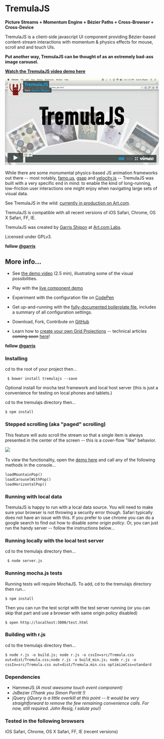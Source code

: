 # TremulaJS

**Picture Streams + Momentum Engine + Bézier Paths + Cross-Browser + Cross-Device**  

TremulaJS is a client-side javascript UI component providing Bézier-based content-stream interactions with momentum & physics effects for mouse, scroll and and touch UIs. 

**Put another way, TremulaJS can be thought of as an extremely bad-ass image carousel.**  

**[Watch the TremulaJS video demo here](https://vimeo.com/99481197)**  

<a href="https://vimeo.com/99481197">![tremula vimeo image](docs/vimeo.png)</a>

While there are some monumental physics-based JS animation frameworks out there -- most notably, [famo.us](http://famo.us), [gsap](http://greensock.com/gsap) and [velocity.js](http://velocityjs.org/) -- TremulaJS was built with a very specific end in mind: to enable the kind of long-running, low-friction user interactions one might enjoy when navigating large sets of visual data.

See TremulaJS in the wild: <a href="http://www.art.com/discover/keyword--gogh/posters.htm?searchstring=GOGH" title="TremulaJS on art.com" target="_blank">currently in production on Art.com</a>.

TremulaJS is compatible with all recent versions of iOS Safari, Chrome, OS X Safari, FF, IE.

TremulaJS was created by [Garris Shipon](http://garriss.wordpress.com/) at [Art.com Labs](http://art.com/).  

Licensed under GPLv3.

**follow [@garris](https://twitter.com/garris)**  

## More info...

- See [the demo video](https://vimeo.com/99481197) (2.5 min), illustrating some of the visual possibilities.  

- Play with the [live component demo](http://garris.github.com/TremulaJS)  

- Experiment with the configuration file on [CodePen](http://codepen.io/garris/pen/bevqG?editors=001)  

- Get up-and-running with the [fully-documented boilerplate file](https://gist.github.com/garris/2214de2100a4a67a2899), includes a summary of all configuration settings.  

- Download, Fork, Contribute on [GitHub](https://github.com/garris/TremulaJS.git)

- Learn how to <a href="http://davidwalsh.name/responsive-scalable-animations" title="Create your own TremulaJS grid projections" target="_blank">create your own Grid Projections</a> -- technical articles <del datetime="2014-09-17T19:09:40+00:00">coming soon</del> <a href="http://davidwalsh.name/responsive-scalable-animations" title="Create your own TremulaJS grid projections" target="_blank">here</a>!

**follow [@garris](https://twitter.com/garris)** 


  

### Installing

cd to the root of your project then...

     $ bower install tremulajs --save
    
Optional install for mocha test framework and local host server (this is just a convenience for testing on local phones and tablets.) 

cd to the tremulajs directory then...
    
    $ npm install


### Stepped scrolling (aka "paged" scrolling)
This feature will auto scroll the stream so that a single item is always presented in the center of the screen -- this is a cover-flow "like" behavior. 

![](http://garris.github.io/TremulaJS/docs/steppedSwiping.png)

To view the functionality, open the [demo here](http://garris.github.io/TremulaJS/) and call any of the following methods in the console...

    loadMountainPop()
    loadCarouselWithPop()
    loadHorizontalPop()



### Running with local data

TremulaJS is happy to run with a local data source.  You will need to make sure your browser is not throwing a security error though.  Safari typically does not have an issue with this.  If you prefer to use chrome you can do a google search to find out how to disable _same origin policy_.  Or, you can just run the handy server -- follow the instructions below...  


### Running locally with the local test server

cd to the tremulajs directory then...

     $ node server.js
     
     
### Running mocha.js tests

Running tests will require MochaJS. To add, cd to the tremulajs directory then run...

    $ npm install

Then you can run the test script with the test server running (or you can skip that part and use a browser with same origin policy disabled)

    $ open http://localhost:3000/test.html
     

### Building with r.js

cd to the tremulajs directory then...

    $ node r.js -o build.js; node r.js -o cssIn=src/Tremula.css out=dist/Tremula.css;node r.js -o build_min.js; node r.js -o cssIn=src/Tremula.css out=dist/Tremula.min.css optimizeCss=standard





### Dependencies

- HammerJS *(A most awesome touch event component)*
- JsBezier *(Thank you Simon Porritt !)*
- jQuery *(jQuery is a little overkill at this point -- It would be very straightforward to remove the few remaining convenience calls.  For now, still required. John Resig, I salute you!)*

### Tested in the following browsers
iOS Safari, Chrome, OS X Safari, FF, IE (recent versions) 
